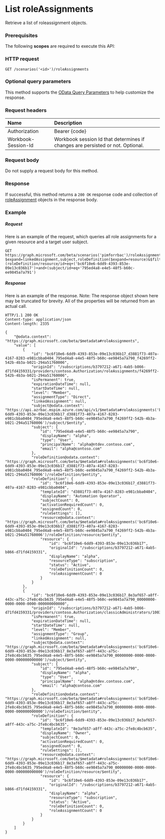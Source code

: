 # List roleAssignments

Retrieve a list of roleassignment objects.
### Prerequisites
The following **scopes** are required to execute this API: 
### HTTP request
<!-- { "blockType": "ignored" } -->
```http
GET /scenarios('<id>')/roleAssignments
```
### Optional query parameters
This method supports the [OData Query Parameters](http://graph.microsoft.io/docs/overview/query_parameters) to help customize the response.

### Request headers
| Name      |Description|
|:----------|:----------|
| Authorization  | Bearer {code}|
| Workbook-Session-Id  | Workbook session Id that determines if changes are persisted or not. Optional.|

### Request body
Do not supply a request body for this method.
### Response
If successful, this method returns a `200 OK` response code and collection of [roleAssignment](../resources/roleassignment.md) objects in the response body.
### Example
##### Request
Here is an example of the request, which queries all role assignments for a given resource and a target user subject.
<!-- {
  "blockType": "request",
  "name": "get_roleassignments"
}-->
```http
GET https://graph.microsoft.com/beta/scenarios('pimforrbac')/roleAssignments?$expand=linkedAssignment,subject,roleDefinition($expand=resource)&$filter=(roleDefinition/resource/id+eq+('bc6f10e6-6dd9-4393-853e-09e13c036b17')+and+(subject/id+eq+'795ed4a8-e4e5-48f5-b60c-ee9845a7a791') 
```
##### Response
Here is an example of the response. Note: The response object shown here may be truncated for brevity. All of the properties will be returned from an actual call.
<!-- {
  "blockType": "response",
  "truncated": true,
  "@odata.type": "microsoft.graph.roleAssignment",
  "isCollection": true
} -->
```http
HTTP/1.1 200 OK
Content-type: application/json
Content-length: 2335

{
    "@odata.context": "https://graph.microsoft.com/beta/$metadata#roleAssignments",
    "value": [
        {
            "id": "bc6f10e6-6dd9-4393-853e-09e13c036b17_d3881f73-407a-4167-8283-e981cbba0404_795ed4a8-e4e5-48f5-b60c-ee9845a7a790_f4269ff2-542b-4b3a-b021-294a51760006",
            "originId": "/subscriptions/b3797212-a671-4ab5-b866-d71fd4159331/providers/contoso.Authorization/roleAssignments/f4269ff2-542b-4b3a-b021-294a51760006",
            "isPermanent": true,
            "expirationDateTime": null,
            "startDateTime": null,
            "level": "Member",
            "assignmentType": "Direct",
            "linkedAssignment": null,
            "subject@odata.context": "https://api.azrbac.mspim.azure.com/api/v1/$metadata#roleAssignments('bc6f10e6-6dd9-4393-853e-09e13c036b17_d3881f73-407a-4167-8283-e981cbba0404_795ed4a8-e4e5-48f5-b60c-ee9845a7a790_f4269ff2-542b-4b3a-b021-294a51760006')/subject/$entity",
            "subject": {
                "id": "795ed4a8-e4e5-48f5-b60c-ee9845a7a790",
                "displayName": "alpha",
                "type": "User",
                "principalName": "alpha@ntdev.contoso.com",
                "email": "alpha@contoso.com"
            },
            "roleDefinition@odata.context": "https://graph.microsoft.com/beta/$metadata#roleAssignments('bc6f10e6-6dd9-4393-853e-09e13c036b17_d3881f73-407a-4167-8283-e981cbba0404_795ed4a8-e4e5-48f5-b60c-ee9845a7a790_f4269ff2-542b-4b3a-b021-294a51760006')/roleDefinition/$entity",
            "roleDefinition": {
                "id": "bc6f10e6-6dd9-4393-853e-09e13c036b17_d3881f73-407a-4167-8283-e981cbba0404",
                "templateId": "d3881f73-407a-4167-8283-e981cbba0404",
                "displayName": "Automation Operator",
                "subjectCount": 0,
                "activationRequiredCount": 0,
                "assignedCount": 0,
                "ruleSettings": [],
                "resource@odata.context": "https://graph.microsoft.com/beta/$metadata#roleAssignments('bc6f10e6-6dd9-4393-853e-09e13c036b17_d3881f73-407a-4167-8283-e981cbba0404_795ed4a8-e4e5-48f5-b60c-ee9845a7a790_f4269ff2-542b-4b3a-b021-294a51760006')/roleDefinition/resource/$entity",
                "resource": {
                    "id": "bc6f10e6-6dd9-4393-853e-09e13c036b17",
                    "originalId": "/subscriptions/b3797212-a671-4ab5-b866-d71fd4159331",
                    "displayName": "alpha",
                    "resourceType": "subscription",
                    "status": "Active",
                    "roleDefinitionCount": 0,
                    "roleAssignmentCount": 0
                }
            }
        },
        {
            "id": "bc6f10e6-6dd9-4393-853e-09e13c036b17_8e3af657-a8ff-443c-a75c-2fe8c4bcb635_795ed4a8-e4e5-48f5-b60c-ee9845a7a790_00000000-0000-0000-0000-000000000000",
            "originId": "/subscriptions/b3797212-a671-4ab5-b866-d71fd4159331/providers/contoso.Authorization/classicAdministrators/10030000801B6D49",
            "isPermanent": true,
            "expirationDateTime": null,
            "startDateTime": null,
            "level": "Member",
            "assignmentType": "Group",
            "linkedAssignment": null,
            "subject@odata.context": "https://graph.microsoft.com/beta/$metadata#roleAssignments('bc6f10e6-6dd9-4393-853e-09e13c036b17_8e3af657-a8ff-443c-a75c-2fe8c4bcb635_795ed4a8-e4e5-48f5-b60c-ee9845a7a790_00000000-0000-0000-0000-000000000000')/subject/$entity",
            "subject": {
                "id": "795ed4a8-e4e5-48f5-b60c-ee9845a7a790",
                "displayName": "alpha",
                "type": "User",
                "principalName": "alpha@ntdev.contoso.com",
                "email": "alpha@contoso.com"
            },
            "roleDefinition@odata.context": "https://graph.microsoft.com/beta/$metadata#roleAssignments('bc6f10e6-6dd9-4393-853e-09e13c036b17_8e3af657-a8ff-443c-a75c-2fe8c4bcb635_795ed4a8-e4e5-48f5-b60c-ee9845a7a790_00000000-0000-0000-0000-000000000000')/roleDefinition/$entity",
            "roleDefinition": {
                "id": "bc6f10e6-6dd9-4393-853e-09e13c036b17_8e3af657-a8ff-443c-a75c-2fe8c4bcb635",
                "templateId": "8e3af657-a8ff-443c-a75c-2fe8c4bcb635",
                "displayName": "Owner",
                "subjectCount": 0,
                "activationRequiredCount": 0,
                "assignedCount": 0,
                "ruleSettings": [],
                "resource@odata.context": "https://graph.microsoft.com/beta/$metadata#roleAssignments('bc6f10e6-6dd9-4393-853e-09e13c036b17_8e3af657-a8ff-443c-a75c-2fe8c4bcb635_795ed4a8-e4e5-48f5-b60c-ee9845a7a790_00000000-0000-0000-0000-000000000000')/roleDefinition/resource/$entity",
                "resource": {
                    "id": "bc6f10e6-6dd9-4393-853e-09e13c036b17",
                    "originalId": "/subscriptions/b3797212-a671-4ab5-b866-d71fd4159331",
                    "displayName": "alpha",
                    "resourceType": "subscription",
                    "status": "Active",
                    "roleDefinitionCount": 0,
                    "roleAssignmentCount": 0
                }
            }
        }
    ]
}
```

<!-- uuid: 8fcb5dbc-d5aa-4681-8e31-b001d5168d79
2015-10-25 14:57:30 UTC -->
<!-- {
  "type": "#page.annotation",
  "description": "List roleAssignments",
  "keywords": "",
  "section": "documentation",
  "tocPath": ""
}-->